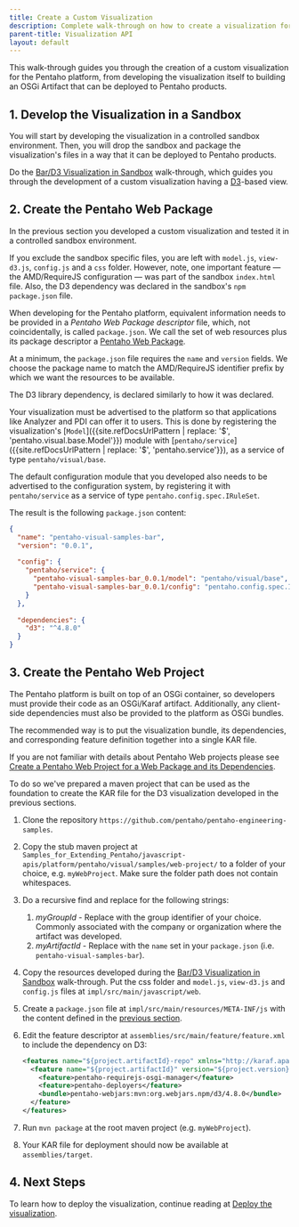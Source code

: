 ```yaml
---
title: Create a Custom Visualization
description: Complete walk-through on how to create a visualization for the Pentaho platform.
parent-title: Visualization API
layout: default
---
```


This walk-through guides you through the creation of a custom visualization for the Pentaho platform, 
from developing the visualization itself to building an OSGi Artifact that can be deployed to Pentaho products.

## 1. Develop the Visualization in a Sandbox

You will start by developing the visualization in a controlled sandbox environment.
Then, you will drop the sandbox and package the visualization's files in a way that
it can be deployed to Pentaho products.

Do the [Bar/D3 Visualization in Sandbox](samples/bar-d3-sandbox) walk-through, 
which guides you through the development of a custom visualization having a [D3](https://d3js.org/)-based view.

## 2. Create the Pentaho Web Package

In the previous section you developed a custom visualization and tested it in a controlled sandbox environment.

If you exclude the sandbox specific files, 
you are left with `model.js`, `view-d3.js`, `config.js` and a `css` folder.
However, note, one important feature — the AMD/RequireJS configuration — was part of the sandbox `index.html` file.
Also, the D3 dependency was declared in the sandbox's `npm` `package.json` file.
 
When developing for the Pentaho platform, 
equivalent information needs to be provided in a _Pentaho Web Package descriptor_ file, 
which, not coincidentally, is called `package.json`.
We call the set of web resources plus its package descriptor a [Pentaho Web Package](../web-package).

At a minimum, the `package.json` file requires the `name` and `version` fields.
We choose the package name to match the AMD/RequireJS identifier prefix by which we want the resources to be available.

The D3 library dependency, is declared similarly to how it was declared.

Your visualization must be advertised to the platform so that applications like Analyzer and PDI can offer it to users.
This is done by registering 
the visualization's [`Model`]({{site.refDocsUrlPattern | replace: '$', 'pentaho.visual.base.Model'}}) module
with [`pentaho/service`]({{site.refDocsUrlPattern | replace: '$', 'pentaho.service'}}),
as a service of type `pentaho/visual/base`.

The default configuration module that you developed also needs to be advertised to the configuration system,
by registering it with `pentaho/service` as a service of type `pentaho.config.spec.IRuleSet`.

The result is the following `package.json` content:

```json
{ 
  "name": "pentaho-visual-samples-bar",
  "version": "0.0.1",
  
  "config": {
    "pentaho/service": {
      "pentaho-visual-samples-bar_0.0.1/model": "pentaho/visual/base",
      "pentaho-visual-samples-bar_0.0.1/config": "pentaho.config.spec.IRuleSet"
    }
  },
  
  "dependencies": {
    "d3": "^4.8.0"
  }
}
```

## 3. Create the Pentaho Web Project

The Pentaho platform is built on top of an OSGi container, 
so developers must provide their code as an OSGi/Karaf artifact. 
Additionally, any client-side dependencies must also be provided to the platform as OSGi bundles.

The recommended way is to put the visualization bundle, its dependencies, 
and corresponding feature definition together into a single KAR file.

If you are not familiar with  details about Pentaho Web projects please see [Create a Pentaho Web Project for a Web Package and its Dependencies](../web-project).

To do so we've prepared a maven project that can be used as the foundation to create the KAR file for the
D3 visualization developed in the previous sections.

1. Clone the repository `https://github.com/pentaho/pentaho-engineering-samples`.
1. Copy the stub maven project at `Samples_for_Extending_Pentaho/javascript-apis/platform/pentaho/visual/samples/web-project/` to a folder of your choice, e.g. `myWebProject`. Make sure the folder path does not contain whitespaces. 
1. Do a recursive find and replace for the following strings:
   1. _myGroupId_ - Replace with the group identifier of your choice. Commonly associated with the company or organization where the artifact was developed.
   1. _myArtifactId_ - Replace with the `name` set in your `package.json` (i.e. `pentaho-visual-samples-bar`).
1. Copy the resources developed during the [Bar/D3 Visualization in Sandbox](samples/bar-d3-sandbox) walk-through. Put the css folder and `model.js`, `view-d3.js` and `config.js` files at `impl/src/main/javascript/web`.
1. Create a `package.json` file at `impl/src/main/resources/META-INF/js` with the content defined in the [previous section](#2-create-the-pentaho-web-package).
1. Edit the feature descriptor at `assemblies/src/main/feature/feature.xml` to include the dependency on D3:
   
   ```xml
   <features name="${project.artifactId}-repo" xmlns="http://karaf.apache.org/xmlns/features/v1.2.1">
     <feature name="${project.artifactId}" version="${project.version}">
       <feature>pentaho-requirejs-osgi-manager</feature>
       <feature>pentaho-deployers</feature>
       <bundle>pentaho-webjars:mvn:org.webjars.npm/d3/4.8.0</bundle>
     </feature>
   </features>
   ```
1. Run `mvn package` at the root maven project (e.g. `myWebProject`).
1. Your KAR file for deployment should now be available at `assemblies/target`.


## 4. Next Steps

To learn how to deploy the visualization,
continue reading at [Deploy the visualization](.#deploying-the-visualization).
